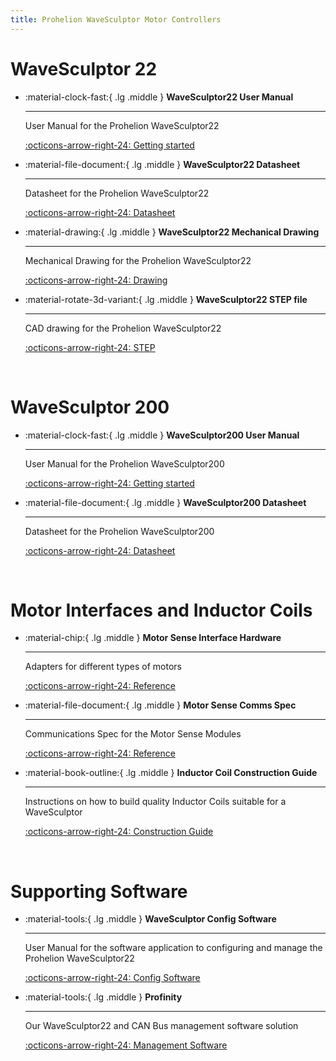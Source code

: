 ```yaml
---
title: Prohelion WaveSculptor Motor Controllers
---
```


# WaveSculptor 22

<div class="grid cards" markdown>

-   :material-clock-fast:{ .lg .middle } __WaveSculptor22 User Manual__

    ---

    User Manual for the Prohelion WaveSculptor22

    [:octicons-arrow-right-24: Getting started](WaveSculptor22/User_Manual/index.md)

-   :material-file-document:{ .lg .middle } __WaveSculptor22 Datasheet__

    ---

    Datasheet for the Prohelion WaveSculptor22

    [:octicons-arrow-right-24: Datasheet](WaveSculptor22/Datasheet/index.md)

-   :material-drawing:{ .lg .middle } __WaveSculptor22 Mechanical Drawing__

    ---

    Mechanical Drawing for the Prohelion WaveSculptor22

    [:octicons-arrow-right-24: Drawing](WaveSculptor22/pdfs/PHLN-3000-0036%20enclosure%20subassembly.pdf)

-   :material-rotate-3d-variant:{ .lg .middle } __WaveSculptor22 STEP file__

    ---

    CAD drawing for the Prohelion WaveSculptor22

    [:octicons-arrow-right-24: STEP](WaveSculptor22/step/PHLN-3000-0036%20enclosure%20subassembly.STEP)    

</div>

<br>

# WaveSculptor 200

<div class="grid cards" markdown>

-   :material-clock-fast:{ .lg .middle } __WaveSculptor200 User Manual__

    ---

    User Manual for the Prohelion WaveSculptor200

    [:octicons-arrow-right-24: Getting started](WaveSculptor200/User_Manual/index.md)

-   :material-file-document:{ .lg .middle } __WaveSculptor200 Datasheet__

    ---

    Datasheet for the Prohelion WaveSculptor200

    [:octicons-arrow-right-24: Datasheet](WaveSculptor200/Datasheet/index.md)

</div>

<br>

# Motor Interfaces and Inductor Coils

<div class="grid cards" markdown>

-   :material-chip:{ .lg .middle } __Motor Sense Interface Hardware__

    ---

    Adapters for different types of motors

    [:octicons-arrow-right-24: Reference](Motor_Sense_Interfaces/index.md)

-   :material-file-document:{ .lg .middle } __Motor Sense Comms Spec__

    ---

    Communications Spec for the Motor Sense Modules

    [:octicons-arrow-right-24: Reference](Motor_Sense_Comms_Spec/index.md)


-   :material-book-outline:{ .lg .middle } __Inductor Coil Construction Guide__

    ---

    Instructions on how to build quality Inductor Coils suitable for a WaveSculptor

    [:octicons-arrow-right-24: Construction Guide](Inductor_Coil_Construction_Guide/index.md)

</div>

<br>

# Supporting Software

<div class="grid cards" markdown>

-   :material-tools:{ .lg .middle } __WaveSculptor Config Software__

    ---

    User Manual for the software application to configuring and manage the Prohelion WaveSculptor22

    [:octicons-arrow-right-24: Config Software](Config_Software/index.md)

-   :material-tools:{ .lg .middle } __Profinity__

    ---

    Our WaveSculptor22 and CAN Bus management software solution

    [:octicons-arrow-right-24: Management Software](../Profinity/Profinity_Version2/Components/Motor_Controller/WaveSculptor.md)


</div>